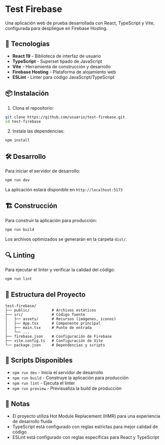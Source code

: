 # Test Firebase

Una aplicación web de prueba desarrollada con React, TypeScript y Vite, configurada para despliegue en Firebase Hosting.

## 🚀 Tecnologías

- **React 19** - Biblioteca de interfaz de usuario
- **TypeScript** - Superset tipado de JavaScript
- **Vite** - Herramienta de construcción y desarrollo
- **Firebase Hosting** - Plataforma de alojamiento web
- **ESLint** - Linter para código JavaScript/TypeScript

## 📦 Instalación

1. Clona el repositorio:
```bash
git clone https://github.com/usuario/test-firebase.git
cd test-firebase
```

2. Instala las dependencias:
```bash
npm install
```

## 🛠️ Desarrollo

Para iniciar el servidor de desarrollo:

```bash
npm run dev
```

La aplicación estará disponible en `http://localhost:5173`

## 🏗️ Construcción

Para construir la aplicación para producción:

```bash
npm run build
```

Los archivos optimizados se generarán en la carpeta `dist/`.

## 🔍 Linting

Para ejecutar el linter y verificar la calidad del código:

```bash
npm run lint
```

## 📁 Estructura del Proyecto

```
test-firebase/
├── public/          # Archivos estáticos
├── src/             # Código fuente
│   ├── assets/      # Recursos (imágenes, iconos)
│   ├── App.tsx      # Componente principal
│   ├── main.tsx     # Punto de entrada
│   └── ...
├── firebase.json    # Configuración de Firebase
├── vite.config.ts   # Configuración de Vite
└── package.json     # Dependencias y scripts
```

## 🔧 Scripts Disponibles

- `npm run dev` - Inicia el servidor de desarrollo
- `npm run build` - Construye la aplicación para producción
- `npm run lint` - Ejecuta el linter
- `npm run preview` - Previsualiza la build de producción

## 📝 Notas

- El proyecto utiliza Hot Module Replacement (HMR) para una experiencia de desarrollo fluida
- TypeScript está configurado con reglas estrictas para mejor calidad de código
- ESLint está configurado con reglas específicas para React y TypeScript
